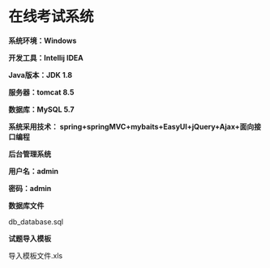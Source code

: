 # 在线考试系统

**系统环境：Windows**

**开发工具：Intellij IDEA**

**Java版本：JDK 1.8**

**服务器：tomcat 8.5**

**数据库：MySQL 5.7**

**系统采用技术： spring+springMVC+mybaits+EasyUI+jQuery+Ajax+面向接口编程**

**后台管理系统**

**用户名：admin**

**密码：admin**

**数据库文件**

db_database.sql

**试题导入模板**

导入模板文件.xls